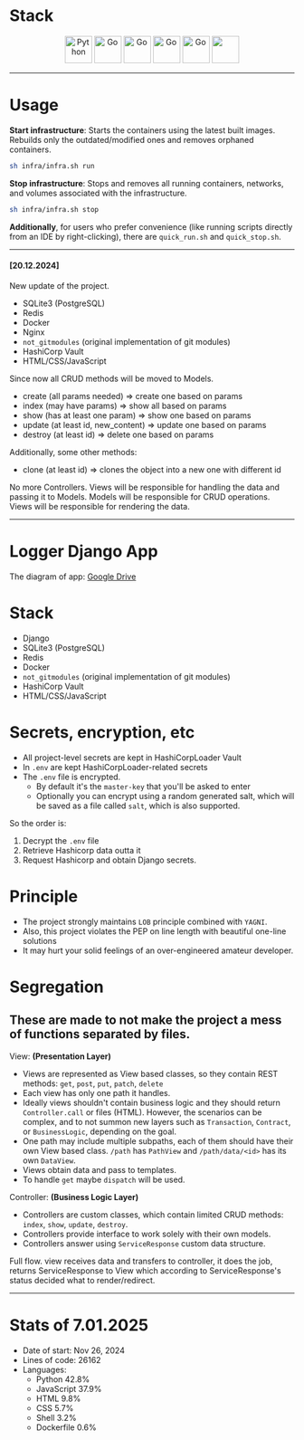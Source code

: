 # Stack
<p align="center">
<img src="https://e7.pngegg.com/pngimages/10/113/png-clipart-django-web-development-web-framework-python-software-framework-django-text-trademark-thumbnail.png" alt="Python" width="48" height="48" />
<img src="https://encrypted-tbn0.gstatic.com/images?q=tbn:ANd9GcRFRo0Y8B-K-skRKINQNGB_LQz029Cf9VEcsw&s" alt="Go" width="48" height="48" />
<img src="https://encrypted-tbn0.gstatic.com/images?q=tbn:ANd9GcT_Jxyptf2jPCbEozdlBsQhJBzws8ek2CoeZg&s" alt="Go" width="48" height="48" />
<img src="https://encrypted-tbn0.gstatic.com/images?q=tbn:ANd9GcR-4q2h8RjVBQY75dIRbZI3A4V3G_UGGVutUB72egCcWuKt2VZA2MvSsb5CgLT9l5fXELg&usqp=CAU" alt="Go" width="48" height="48" />
<img src="https://encrypted-tbn0.gstatic.com/images?q=tbn:ANd9GcRsbQP2DoSO32lDEtfRfMDsrpAhn-qUxh-9YMvFqDuYuH5NgkfrBlj1l3mjDGca0z4z7Fg&usqp=CAU" alt="Go" width="48" height="48" />
<img src="https://encrypted-tbn0.gstatic.com/images?q=tbn:ANd9GcQLXdPtfBobUsKl5vwAxC34rwz9EsqOF2Tj9w&s" alt="" width="48" height="48" />
</p>


---
# Usage


**Start infrastructure**: Starts the containers using the latest built images. Rebuilds only the outdated/modified ones and removes orphaned containers.


```bash
sh infra/infra.sh run
```

**Stop infrastructure**: Stops and removes all running containers, networks, and volumes associated with the infrastructure.

```bash
sh infra/infra.sh stop
```


**Additionally**, for users who prefer convenience (like running scripts directly from an IDE by right-clicking), there are `quick_run.sh` and `quick_stop.sh`.  


---
#### [20.12.2024]
New update of the project.

- SQLite3 (PostgreSQL)
- Redis
- Docker
- Nginx
- `not_gitmodules` (original implementation of git modules)
- HashiCorp Vault
- HTML/CSS/JavaScript

Since now all CRUD methods will be moved to Models.
- create (all params needed) => create one based on params
- index (may have params) => show all based on params 
- show (has at least one param) => show one based on params
- update (at least id, new_content) => update one based on params
- destroy (at least id) => delete one based on params

Additionally, some other methods:
- clone (at least id) => clones the object into a new one with different id


No more Controllers. Views will be responsible for handling the data and passing it to Models. Models will be responsible for CRUD operations. Views will be responsible for rendering the data.

---
# Logger Django App

The diagram of app: [Google Drive](https://drive.google.com/file/d/1aD0W2nmfU3mZkTCkDyJxTl87X1wKRheW/view?usp=sharing)


# Stack
- Django
- SQLite3 (PostgreSQL)
- Redis
- Docker
- `not_gitmodules` (original implementation of git modules)
- HashiCorp Vault
- HTML/CSS/JavaScript


# Secrets, encryption, etc

- All project-level secrets are kept in HashiCorpLoader Vault
- In `.env` are kept HashiCorpLoader-related secrets
- The `.env` file is encrypted.
  - By default it's the `master-key` that you'll be asked to enter
  - Optionally you can encrypt using a random generated salt, which will be saved as a file called `salt`, which is also supported.

So the order is:
1. Decrypt the `.env` file
2. Retrieve Hashicorp data outta it
3. Request Hashicorp and obtain Django secrets.

# Principle

- The project strongly maintains `LOB` principle combined with `YAGNI`. 
- Also, this project violates the PEP on line length with beautiful one-line solutions 
- It may hurt your solid feelings of an over-engineered amateur developer. 


# Segregation

## These are made to not make the project a mess of functions separated by files.

View: **(Presentation Layer)**
- Views are represented as View based classes, so they contain REST methods: `get`, `post`, `put`, `patch`, `delete`
- Each view has only one path it handles.
- Ideally views shouldn't contain business logic and they should return `Controller.call` or files (HTML). However, the scenarios can be complex, and to not summon new layers such as `Transaction`, `Contract`, or `BusinessLogic`, depending on the goal.
- One path may include multiple subpaths, each of them should have their own View based class. `/path` has `PathView` and `/path/data/<id>` has its own `DataView`.
- Views obtain data and pass to templates.
- To handle `get` maybe `dispatch` will be used.

  
Controller: **(Business Logic Layer)**
- Controllers are custom classes, which contain limited CRUD methods: `index`, `show`, `update`, `destroy`. 
- Controllers provide interface to work solely with their own models.
- Controllers answer using `ServiceResponse` custom data structure.

Full flow. view receives data and transfers to controller, it does the job, returns ServiceResponse to View which according to ServiceResponse's status decided what to render/redirect.

---

# Stats of 7.01.2025

- Date of start: Nov 26, 2024
- Lines of code: 26162
- Languages: 
    - Python 42.8%
    - JavaScript 37.9%
    - HTML 9.8%
    - CSS 5.7%
    - Shell 3.2%
    - Dockerfile 0.6%
